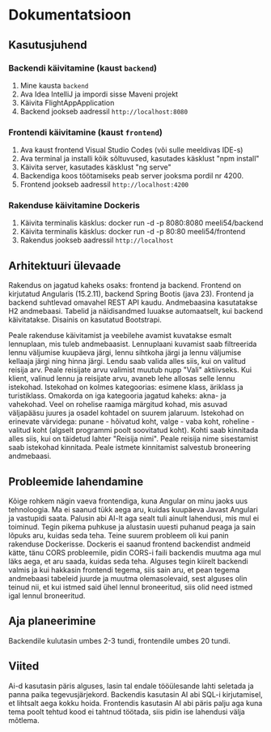 # Dokumentatsioon

## Kasutusjuhend

### Backendi käivitamine (kaust `backend`)
1. Mine kausta `backend`
2. Ava Idea IntelliJ ja impordi sisse Maveni projekt
3. Käivita FlightAppApplication
4. Backend jookseb aadressil `http://localhost:8080`

### Frontendi käivitamine (kaust `frontend`)
1. Ava kaust frontend Visual Studio Codes (või sulle meeldivas IDE-s)
2. Ava terminal ja installi kõik sõltuvused, kasutades käsklust "npm install"
3. Käivita server, kasutades käsklust "ng serve"
4. Backendiga koos töötamiseks peab server jooksma pordil nr 4200.
5. Frontend jookseb aadressil `http://localhost:4200`

### Rakenduse käivitamine Dockeris
1. Käivita terminalis käsklus: docker run -d -p 8080:8080 meeli54/backend
2. Käivita terminalis käsklus: docker run -d -p 80:80 meeli54/frontend
3. Rakendus jookseb aadressil `http://localhost`

## Arhitektuuri ülevaade
Rakendus on jagatud kaheks osaks: frontend ja backend. 
Frontend on kirjutatud Angularis (15.2.11), backend Spring Bootis (java 23). 
Frontend ja backend suhtlevad omavahel REST API kaudu. Andmebaasina kasutatakse H2 andmebaasi.
Tabelid ja näidisandmed luuakse automaatselt, kui backend käivitatakse.
Disainis on kasutatud Bootstrapi.

Peale rakenduse käivitamist ja veebilehe avamist kuvatakse esmalt lennuplaan, mis tuleb andmebaasist.
Lennuplaani kuvamist saab filtreerida lennu väljumise kuupäeva järgi, lennu sihtkoha järgi ja lennu väljumise kellaaja järgi ning hinna järgi.
Lendu saab valida alles siis, kui on valitud reisija arv. Peale reisijate arvu valimist muutub nupp "Vali" aktiivseks.
Kui klient, valinud lennu ja reisijate arvu, avaneb lehe allosas selle lennu istekohad.
Istekohad on kolmes kategoorias: esimene klass, äriklass ja turistiklass. Omakorda on iga kategooria jagatud kaheks: akna- ja vahekohad.
Veel on rohelise raamiga märgitud kohad, mis asuvad väljapääsu juures ja osadel kohtadel on suurem jalaruum.
Istekohad on erinevate värvidega: punane - hõivatud koht, valge - vaba koht, roheline - valitud koht (algselt programmi poolt soovitatud koht).
Kohti saab kinnitada alles siis, kui on täidetud lahter "Reisija nimi". Peale reisija nime sisestamist saab istekohad kinnitada.
Peale istmete kinnitamist salvestub broneering andmebaasi.

## Probleemide lahendamine
Kõige rohkem nägin vaeva frontendiga, kuna Angular on minu jaoks uus tehnoloogia. 
Ma ei saanud tükk aega aru, kuidas kuupäeva Javast Angulari ja vastupidi saata. Palusin abi AI-lt aga sealt tuli ainult lahendusi, mis mul ei toiminud.
Tegin pikema puhkuse ja alustasin uuesti puhanud peaga ja sain lõpuks aru, kuidas seda teha.
Teine suurem probleem oli kui panin rakenduse Dockerisse. Dockeris ei saanud frontend backendist andmeid kätte, tänu CORS probleemile, 
pidin CORS-i faili backendis muutma aga mul läks aega, et aru saada, kuidas seda teha.
Alguses tegin kiirelt backendi valmis ja kui hakkasin frontendi tegema, siis sain aru, et pean tegema andmebaasi tabeleid juurde ja muutma olemasolevaid,
sest alguses olin teinud nii, et kui istmed said ühel lennul broneeritud, siis olid need istmed igal lennul broneeritud.

## Aja planeerimine
Backendile kulutasin umbes 2-3 tundi, frontendile umbes 20 tundi.

## Viited
Ai-d kasutasin päris alguses, lasin tal endale tööülesande lahti seletada ja panna paika tegevusjärjekord.
Backendis kasutasin AI abi SQL-i kirjutamisel, et lihtsalt aega kokku hoida. Frontendis kasutasin AI abi päris palju 
aga kuna tema poolt tehtud kood ei tahtnud töötada, siis pidin ise lahendusi välja mõtlema.
